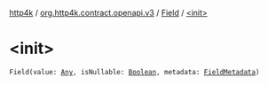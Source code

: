 [http4k](../../index.md) / [org.http4k.contract.openapi.v3](../index.md) / [Field](index.md) / [&lt;init&gt;](./-init-.md)

# &lt;init&gt;

`Field(value: `[`Any`](https://kotlinlang.org/api/latest/jvm/stdlib/kotlin/-any/index.html)`, isNullable: `[`Boolean`](https://kotlinlang.org/api/latest/jvm/stdlib/kotlin/-boolean/index.html)`, metadata: `[`FieldMetadata`](../-field-metadata/index.md)`)`